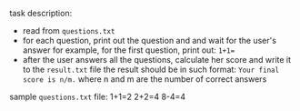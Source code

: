 
task description:
- read from `questions.txt`
- for each question, print out the question and and wait for the user's answer
    for example, for the first question, print out: `1+1=`
- after the user answers all the questions, calculate her score and write it to the `result.txt` file
    the result should be in such format: `Your final score is n/m.`
    where n and m are the number of correct answers

sample `questions.txt` file:
1+1=2
2+2=4
8-4=4
